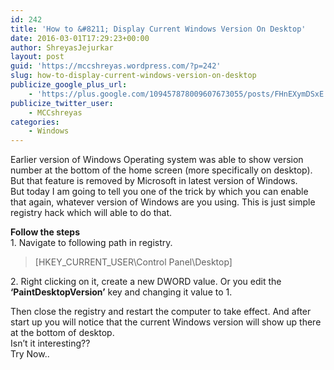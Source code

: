 ```yaml
---
id: 242
title: 'How to &#8211; Display Current Windows Version On Desktop'
date: 2016-03-01T17:29:23+00:00
author: ShreyasJejurkar
layout: post
guid: 'https://mccshreyas.wordpress.com/?p=242'
slug: how-to-display-current-windows-version-on-desktop
publicize_google_plus_url:
    - 'https://plus.google.com/109457878009607673055/posts/FHnEXymDSxE'
publicize_twitter_user:
    - MCCshreyas
categories:
    - Windows
---
```


Earlier version of Windows Operating system was able to show version number at the bottom of the home screen (more specifically on desktop). But that feature is removed by Microsoft in latest version of Windows.  
But today I am going to tell you one of the trick by which you can enable that again, whatever version of Windows are you using. This is just simple registry hack which will able to do that.

**Follow the steps**  
1\. Navigate to following path in registry.

> \[HKEY\_CURRENT\_USER\\Control Panel\\Desktop\]

2\. Right clicking on it, create a new DWORD value. Or you edit the **‘PaintDesktopVersion’** key and changing it value to 1.

Then close the registry and restart the computer to take effect. And after start up you will notice that the current Windows version will show up there at the bottom of desktop.  
Isn’t it interesting??  
Try Now..